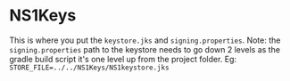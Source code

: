 # NS1Keys

This is where you put the `keystore.jks` and `signing.properties`.
Note: the `signing.properties` path to the keystore needs to go down 2 levels as the gradle build script it's one level up from the project folder.
Eg: `STORE_FILE=../../NS1Keys/NS1keystore.jks`